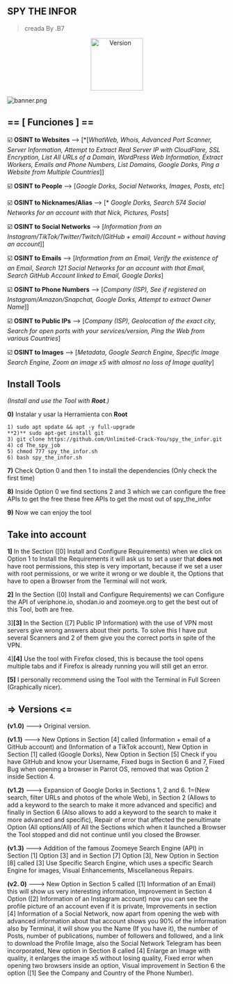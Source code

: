 
## SPY THE INFOR

> creada By .B7

<p align="center"><img width="120px" alt="Version" src="https://img.shields.io/badge/version-1.0.5-blue.svg?style=for-the-badge"/></p>

![banner.png](https://i.ibb.co/kgVTp3M/IMG-20231014-171354.jpg)

## == [ Funciones ] ==

:ballot_box_with_check: **OSINT to Websites** --> [*[*WhatWeb, Whois, Advanced Port Scanner, Server Information, Attempt to Extract Real Server IP with CloudFlare, SSL Encryption, List All URLs of a Domain, WordPress Web Information, Extract Workers, Emails and Phone Numbers, List Domains, Google Dorks, Ping a Website from Multiple Countries*]]

:ballot_box_with_check: **OSINT to People** --> [*Google Dorks, Social Networks, Images, Posts, etc*]

:ballot_box_with_check: **OSINT to Nicknames/Alias** --> [* *Google Dorks, Search 574 Social Networks for an account with that Nick, Pictures, Posts*]

:ballot_box_with_check: **OSINT to Social Networks** --> [*Information from an Instagram/TikTok/Twitter/Twitch/(GitHub + email) Account = without having an account*]]

:ballot_box_with_check: **OSINT to Emails** --> [*Information from an Email, Verify the existence of an Email, Search 121 Social Networks for an account with that Email, Search GitHub Account linked to Email, Google Dorks*]

:ballot_box_with_check: **OSINT to Phone Numbers** --> [*Company (ISP), See if registered on Instagram/Amazon/Snapchat, Google Dorks, Attempt to extract Owner Name*]]

:ballot_box_with_check: **OSINT to Public IPs** --> [*Company (ISP), Geolocation of the exact city, Search for open ports with your services/version, Ping the Web from various Countries*]

:ballot_box_with_check: **OSINT to Images** --> [*Metadata, Google Search Engine, Specific Image Search Engine, Zoom an image x5 with almost no loss of Image quality*]

## Install Tools 

_(Install and use the Tool with **Root**.)_

**0)** Instalar y usar la Herramienta con **Root**

```1) sudo apt update && apt -y full-upgrade```
<br>
```**2)** sudo apt-get install git```
<br>
```3) git clone https://github.com/Unlimited-Crack-You/spy_the_infor.git```
<br>
```4) cd The_spy_job```
<br>
```5) chmod 777 spy_the_infor.sh```
<br>
```6) bash spy_the_infor.sh```

**7)** Check Option 0 and then 1 to install the dependencies (Only check the first time)

**8)** Inside Option 0 we find sections 2 and 3 which we can configure the free APIs to get the free 
these free APIs to get the most out of spy_the_infor

**9)** Now we can enjoy the tool

## Take into account

**1]** In the Section ([0] Install and Configure Requirements) when we click on Option 1 to Install the Requirements it will ask us to set a user that **does not** have root permissions, this step is very important, because if we set a user with root permissions, or we write it wrong or we double it, the Options that have to open a Browser from the Terminal will not work.

**2]** In the Section ([0] Install and Configure Requirements) we can Configure the API of veriphone.io, shodan.io and zoomeye.org to get the best out of this Tool, both are free.

3]**[3]** In the Section ([7] Public IP Information) with the use of VPN most servers give wrong answers about their ports. To solve this I have put several Scanners and 2 of them give you the correct ports in spite of the VPN.

4]**[4]** Use the tool with Firefox closed, this is because the tool opens multiple tabs and if Firefox is already running you will still get an error.

**[5]** I personally recommend using the Tool with the Terminal in Full Screen (Graphically nicer).

## => Versions <=

**(v1.0)** ---> Original version.

**(v1.1)** ---> New Options in Section [4] called (Information + email of a GitHub account) and (Information of a TikTok account), New Option in Section [1] called (Google Dorks), New Option in Section [5] Check if you have GitHub and know your Username, Fixed bugs in Section 6 and 7, Fixed Bug when opening a browser in Parrot OS, removed that was Option 2 inside Section 4.

**(v1.2)** ---> Expansion of Google Dorks in Sections 1, 2 and 6. 1=(New search, filter URLs and photos of the whole Web), in Section 2 (Allows to add a keyword to the search to make it more advanced and specific) and finally in Section 6 (Also allows to add a keyword to the search to make it more advanced and specific), Repair of error that affected the penultimate Option (All options/All) of All the Sections which when it launched a Browser the Tool stopped and did not continue until you closed the Browser.

**(v1.3)** ---> Addition of the famous Zoomeye Search Engine (API) in Section [1] Option [3] and in Section [7] Option [3], New Option in Section [8] called [3] Use Specific Search Engine, which uses a specific Search Engine for images, Visual Enhancements, Miscellaneous Repairs.

**(v2. 0)** ---> New Option in Section 5 called ([1] Information of an Email) this will show us very interesting information, Improvement in Section 4 Option ([2] Information of an Instagram account) now you can see the profile picture of an account even if it is private, Improvements in section [4] Information of a Social Network, now apart from opening the web with advanced information about that account shows you 90% of the information also by Terminal, it will show you the Name (If you have it), the number of Posts, number of publications, number of followers and followed, and a link to download the Profile Image, also the Social Network Telegram has been incorporated, New option in Section 8 called [4] Enlarge an Image with quality, it enlarges the image x5 without losing quality, Fixed error when opening two browsers inside an option, Visual improvement in Section 6 the option ([1] See the Company and Country of the Phone Number).
